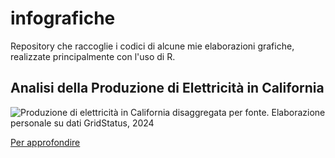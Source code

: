 # infografiche
Repository che raccoglie i codici di alcune mie elaborazioni grafiche, realizzate principalmente con l'uso di R.

## Analisi della Produzione di Elettricità in California

![Produzione di elettricità in California disaggregata per fonte. Elaborazione personale su dati GridStatus, 2024](https://github.com/83221n4ndr34/infografiche/blob/main/mix%20elettrico%20california%20(CAISO)/Canva%20-%20California%2C%20Maggio%202024%20%20Produzione%20elettrica%20disaggregata%20per%20solare%2C%20batterie%2C%20import%20-%20export%2C%20produzione%20rimanente.jpg)

[Per approfondire](https://github.com/83221n4ndr34/infografiche/tree/848b269764b1c4f6e0fc9587b88e764bf977065a/mix%20elettrico%20california%20(CAISO))
